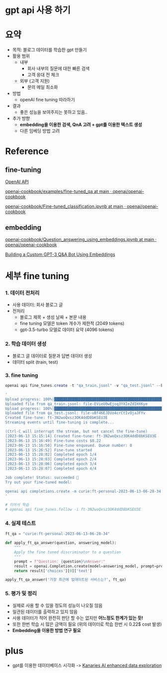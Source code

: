 # gpt api 사용 하기

# 요약

- 목적: 블로그 데이터를 학습한 gpt 만들기
- 활용 범위
    - 내부
        - 회사 내부의 질문에 대한 빠른 검색
        - 고객 응대 전 체크
    - 외부 (고객 지원)
        - 문의 메일 최소화
- 방법
    - openAI fine tuning 따라하기
- 결과
    - 좋은 성능을 보여주지는 못하고 있음..
- 추가 방향
    - **embedding을 이용한 검색, QnA 고려 + gpt를 이용한 텍스트 생성**
    - 다른 임베딩 방법 고려

# Reference

## fine-tuning

[OpenAI API](https://platform.openai.com/docs/guides/fine-tuning/advanced-usage)

[openai-cookbook/examples/fine-tuned_qa at main · openai/openai-cookbook](https://github.com/openai/openai-cookbook/tree/main/examples/fine-tuned_qa)

[openai-cookbook/Fine-tuned_classification.ipynb at main · openai/openai-cookbook](https://github.com/openai/openai-cookbook/blob/main/examples/Fine-tuned_classification.ipynb)

## embedding

[openai-cookbook/Question_answering_using_embeddings.ipynb at main · openai/openai-cookbook](https://github.com/openai/openai-cookbook/blob/main/examples/Question_answering_using_embeddings.ipynb?ref=mlq.ai)

[Building a Custom GPT-3 Q&A Bot Using Embeddings](https://www.mlq.ai/fine-tuning-gpt-3-question-answer-bot/)

# 세부 fine tuning

### 1. 데이터 전처리

- 사용 데이터: 회사 블로그 글
- 전처리
    - 블로그 제목 + 생성 날짜 + 본문 내용
    - fine tuning 모델은 token 개수가 제한적 (2049 tokens)
    - gpt-3.5-turbo 모델로 데이터 요약 (4096 tokens)

### 2. 학습 데이터 생성

- 블로그 글 데이터로 질문과 답변 데이터 생성
- 데이터 split (train, test)

### 3. fine tuning

```powershell
openai api fine_tunes.create -t "qa_train.jsonl" -v "qa_test.jsonl" --batch_size 16

'
Upload progress: 100%|███████████████████████████████████████████████████████████████████████████████████████████████████████████████████████████████████████████████████████| 22.6k/22.6k [00:00<00:00, 12.2Mit/s]
Uploaded file from qa_train.jsonl: file-EVieU0wEjoq3YXIeZdIHXKye
Upload progress: 100%|███████████████████████████████████████████████████████████████████████████████████████████████████████████████████████████████████████████████████████| 12.0k/12.0k [00:00<00:00, 15.4Mit/s]
Uploaded file from qa_test.jsonl: file-vBf46EJDVo4crCtIvOjaJFYv
Created fine-tune: ft-3N2woQxsz3OK4ddD8bKSEU3E
Streaming events until fine-tuning is complete...

(Ctrl-C will interrupt the stream, but not cancel the fine-tune)
[2023-06-13 15:15:14] Created fine-tune: ft-3N2woQxsz3OK4ddD8bKSEU3E
[2023-06-13 15:16:49] Fine-tune costs $0.22
[2023-06-13 15:16:50] Fine-tune enqueued. Queue number: 0
[2023-06-13 15:26:52] Fine-tune started
[2023-06-13 15:28:02] Completed epoch 1/4
[2023-06-13 15:28:03] Completed epoch 2/4
[2023-06-13 15:28:06] Completed epoch 3/4
[2023-06-13 15:28:07] Completed epoch 4/4

Job complete! Status: succeeded 🎉
Try out your fine-tuned model:

openai api completions.create -m curie:ft-personal-2023-06-13-06-28-34 -p <YOUR_PROMPT>
'

# 이어서 학습
# openai api fine_tunes.follow -i ft-3N2woQxsz3OK4ddD8bKSEU3E
```

### 4. 실제 테스트

```python
ft_qa = "curie:ft-personal-2023-06-13-06-28-34"

def apply_ft_qa_answer(question, answering_model):
    """
    Apply the fine tuned discriminator to a question
    """
    prompt = f"Question: {question}\nAnswer:"
    result = openai.Completion.create(model=answering_model, prompt=prompt, max_tokens=200, temperature=0, top_p=1, n=1)#, stop=['.','\n'])
    return result['choices'][0]['text']

apply_ft_qa_answer('가장 최근에 업데이트된 서비스는?', ft_qa)
```

### 5. 평가 및 정리

- 실제로 사용 할 수 있을 정도의 성능이 나오질 않음
- 일관된 데이터를 출력하고 있지 않음
- 사용 데이터가 적어 완전히 판단 할 수는 없지만 **어느정도 한계가 있는 듯!**
- 또한 한번 학습 시 많은 금액이 필요 (위의 데이터로 학습 한번 시 0.22$ cost 발생)
- **Embedding을 이용한 방법 연구 필요**

# plus

- gpt를 이용한 데이터베이스 시각화
  -> [Kanaries AI enhanced data exploration](https://kanaries.net/home)
